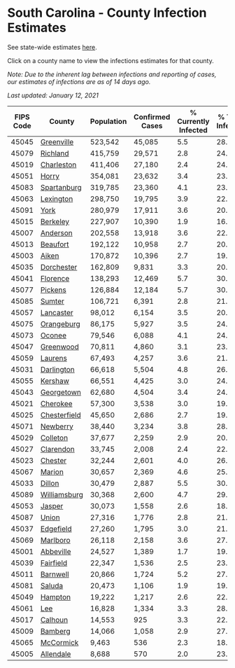 # South Carolina - County Infection Estimates

See state-wide estimates [here](/infections/us-sc).

Click on a county name to view the infections estimates for that county.

*Note: Due to the inherent lag between infections and reporting of cases, our estimates of infections are as of 14 days ago.*

*Last updated: January 12, 2021*

|   FIPS Code |                       County |   Population |   Confirmed Cases |   % Currently Infected |   % Total Infected |
|-------------|------------------------------|--------------|-------------------|------------------------|--------------------|
|       45045 |     [Greenville](greenville) |      523,542 |            45,085 |                    5.5 |               28.3 |
|       45079 |         [Richland](richland) |      415,759 |            29,571 |                    2.8 |               24.8 |
|       45019 |     [Charleston](charleston) |      411,406 |            27,180 |                    2.4 |               24.2 |
|       45051 |               [Horry](horry) |      354,081 |            23,632 |                    3.4 |               23.2 |
|       45083 |   [Spartanburg](spartanburg) |      319,785 |            23,360 |                    4.1 |               23.3 |
|       45063 |       [Lexington](lexington) |      298,750 |            19,795 |                    3.9 |               22.0 |
|       45091 |                 [York](york) |      280,979 |            17,911 |                    3.6 |               20.7 |
|       45015 |         [Berkeley](berkeley) |      227,907 |            10,390 |                    1.9 |               16.3 |
|       45007 |         [Anderson](anderson) |      202,558 |            13,918 |                    3.6 |               22.1 |
|       45013 |         [Beaufort](beaufort) |      192,122 |            10,958 |                    2.7 |               20.2 |
|       45003 |               [Aiken](aiken) |      170,872 |            10,396 |                    2.7 |               19.5 |
|       45035 |     [Dorchester](dorchester) |      162,809 |             9,831 |                    3.3 |               20.3 |
|       45041 |         [Florence](florence) |      138,293 |            12,469 |                    5.7 |               30.3 |
|       45077 |           [Pickens](pickens) |      126,884 |            12,184 |                    5.7 |               30.3 |
|       45085 |             [Sumter](sumter) |      106,721 |             6,391 |                    2.8 |               21.5 |
|       45057 |       [Lancaster](lancaster) |       98,012 |             6,154 |                    3.5 |               20.5 |
|       45075 |     [Orangeburg](orangeburg) |       86,175 |             5,927 |                    3.5 |               24.4 |
|       45073 |             [Oconee](oconee) |       79,546 |             6,088 |                    4.1 |               24.0 |
|       45047 |       [Greenwood](greenwood) |       70,811 |             4,860 |                    3.1 |               23.3 |
|       45059 |           [Laurens](laurens) |       67,493 |             4,257 |                    3.6 |               21.2 |
|       45031 |     [Darlington](darlington) |       66,618 |             5,504 |                    4.8 |               26.9 |
|       45055 |           [Kershaw](kershaw) |       66,551 |             4,425 |                    3.0 |               24.0 |
|       45043 |     [Georgetown](georgetown) |       62,680 |             4,504 |                    3.4 |               24.4 |
|       45021 |         [Cherokee](cherokee) |       57,300 |             3,538 |                    3.0 |               19.7 |
|       45025 | [Chesterfield](chesterfield) |       45,650 |             2,686 |                    2.7 |               19.8 |
|       45071 |         [Newberry](newberry) |       38,440 |             3,234 |                    3.8 |               28.0 |
|       45029 |         [Colleton](colleton) |       37,677 |             2,259 |                    2.9 |               20.5 |
|       45027 |       [Clarendon](clarendon) |       33,745 |             2,008 |                    2.4 |               22.4 |
|       45023 |           [Chester](chester) |       32,244 |             2,601 |                    4.0 |               26.8 |
|       45067 |             [Marion](marion) |       30,657 |             2,369 |                    4.6 |               25.2 |
|       45033 |             [Dillon](dillon) |       30,479 |             2,887 |                    5.5 |               30.4 |
|       45089 | [Williamsburg](williamsburg) |       30,368 |             2,600 |                    4.7 |               29.9 |
|       45053 |             [Jasper](jasper) |       30,073 |             1,558 |                    2.6 |               18.2 |
|       45087 |               [Union](union) |       27,316 |             1,776 |                    2.8 |               21.0 |
|       45037 |       [Edgefield](edgefield) |       27,260 |             1,795 |                    3.0 |               21.6 |
|       45069 |         [Marlboro](marlboro) |       26,118 |             2,158 |                    3.6 |               27.5 |
|       45001 |       [Abbeville](abbeville) |       24,527 |             1,389 |                    1.7 |               19.0 |
|       45039 |       [Fairfield](fairfield) |       22,347 |             1,536 |                    2.5 |               23.9 |
|       45011 |         [Barnwell](barnwell) |       20,866 |             1,724 |                    5.2 |               27.2 |
|       45081 |             [Saluda](saluda) |       20,473 |             1,106 |                    1.9 |               19.5 |
|       45049 |           [Hampton](hampton) |       19,222 |             1,217 |                    2.6 |               22.1 |
|       45061 |                   [Lee](lee) |       16,828 |             1,334 |                    3.3 |               28.4 |
|       45017 |           [Calhoun](calhoun) |       14,553 |               925 |                    3.3 |               22.5 |
|       45009 |           [Bamberg](bamberg) |       14,066 |             1,058 |                    2.9 |               27.4 |
|       45065 |       [McCormick](mccormick) |        9,463 |               536 |                    2.3 |               18.5 |
|       45005 |       [Allendale](allendale) |        8,688 |               570 |                    2.0 |               23.4 |